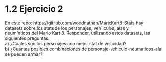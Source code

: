 # 1.2 Ejercicio 2

En este repo: https://github.com/woodnathan/MarioKart8-Stats hay datasets sobre los stats de los personajes, veh´ıculos, alas y  
neum´aticos del Mario Kart 8. Responder, utilizando estos datasets, las siguientes preguntas.  
a) ¿Cuales son los personajes con mejor stat de velocidad?  
b) ¿Cuantas posibles combinaciones de personaje-vehiculo-neumaticos-ala se pueden armar?  
